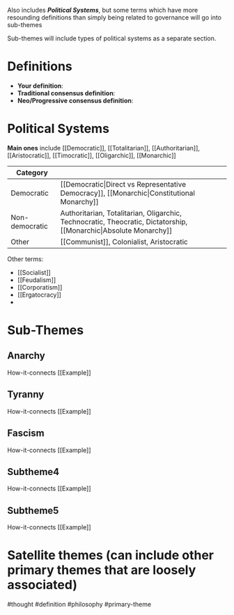 Also includes ***Political Systems***, but some terms which have more resounding definitions than simply being related to governance will go into sub-themes


Sub-themes will include types of political systems as a separate section.


# Definitions
- **Your definition**:
- **Traditional consensus definition**:
- **Neo/Progressive consensus definition**:

# Political Systems

**Main ones** include [[Democratic]], [[Totalitarian]], [[Authoritarian]], [[Aristocratic]], [[Timocratic]], [[Oligarchic]], [[Monarchic]]


| Category       |                                                                                                                   |
| -------------- | ----------------------------------------------------------------------------------------------------------------- |
| Democratic     | [[Democratic\|Direct vs Representative Democracy]], [[Monarchic\|Constitutional Monarchy]]                        |
| Non-democratic | Authoritarian, Totalitarian, Oligarchic, Technocratic, Theocratic, Dictatorship, [[Monarchic\|Absolute Monarchy]] |
| Other          | [[Communist]], Colonialist, Aristocratic                                                                          |

Other terms:
- [[Socialist]]
- [[Feudalism]]
- [[Corporatism]]
- [[Ergatocracy]]
- 

# Sub-Themes
## Anarchy
How-it-connects
[[Example]]

## Tyranny
How-it-connects
[[Example]]

## Fascism
How-it-connects
[[Example]]

## Subtheme4
How-it-connects
[[Example]]

## Subtheme5
How-it-connects
[[Example]]


# Satellite themes (can include other primary themes that are loosely associated)



#thought #definition #philosophy #primary-theme
